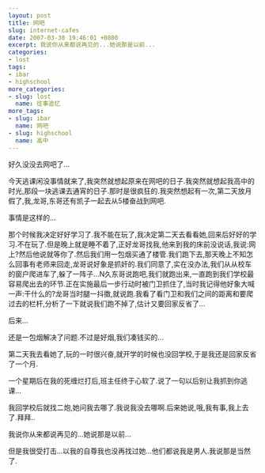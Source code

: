 ```yaml
---
layout: post
title: 网吧
slug: internet-cafes
date: 2007-03-30 19:46:01 +0800
excerpt: 我说你从来都说再见的...她说那是以前...
categories:
- lost
tags:
- ibar
- highschool
more_categories:
- slug: lost
  name: 往事追忆
more_tags:
- slug: ibar
  name: 网吧
- slug: highschool
  name: 高中
---
```


好久没没去网吧了...

今天逃课闲没事情就来了,我突然就想起原来在网吧的日子.我突然就想起我高中的时光,那段一块逃课去通宵的日子.那时是很疯狂的.我突然想起有一次,第二天放月假了,我,龙哥,东哥还有凯子一起去从5楼奋战到网吧.


事情是这样的...

那个时候我决定好好学习了.我不能在玩了,我决定第二天去看看她,回来后好好的学习.不在玩了.但是晚上就是睡不着了,正好龙哥找我,他来到我的床前没说话,我说:网上?然后他说就等你了.然后我们用一包烟买通了楼管.我们跑下去,那天晚上不知怎么回事有老师来回走,龙哥说好象是抓奸的.我们同意了,实在没办法,我们从从校车的窗户爬进车了,躲了一阵子...N久东哥说跑吧,我们就跑出来,一直跑到我们学校最容易爬出去的环节.正在实施最后一步行动时被门卫抓住了,当时我记得他好象大喊一声:干什么的?龙哥当时腿一抖擞,就说跑.我看了看门卫和我们之间的距离和要爬过去的栏杆,分析了一下就说我们跑不掉了,估计又要回家反省了...

后来...

还是一包烟解决了问题.不过是好烟,我们凑钱买的...

第二天我去看她了,玩的一时很兴奋,就开学的时候也没回学校,于是我还是回家反省了一个月.

一个星期后在我的死缠烂打后,班主任终于心软了.说了一句以后别让我抓到你逃课...

我回学校后就找二炮,她问我去哪了.我说我没去哪啊.后来她说,哦,我有事,我上去了.拜拜..

我说你从来都说再见的...她说那是以前...

但是我很受打击...以我的自尊我也没再找过她...他们都说我是男人.我说那是当然了.
